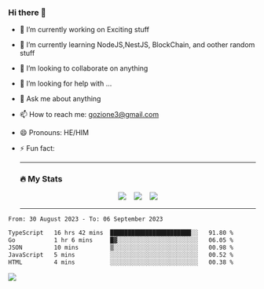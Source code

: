 ### Hi there 👋

<!--
**charlieScript/charlieScript** is a ✨ _special_ ✨ repository because its `README.md` (this file) appears on your GitHub profile.

Here are some ideas to get you started: -->

- 🔭 I’m currently working on Exciting stuff
- 🌱 I’m currently learning NodeJS,NestJS, BlockChain, and oother random stuff
- 👯 I’m looking to collaborate on anything
- 🤔 I’m looking for help with ...
- 💬 Ask me about anything
- 📫 How to reach me: gozione3@gmail.com
- 😄 Pronouns: HE/HIM
- ⚡ Fun fact:


  ---

  ### :fire: My Stats

  <div id="stats" align="center">
  <img src="http://github-readme-streak-stats.herokuapp.com?user=charlieScript&theme=dark&date_format=M%20j%5B%2C%20Y%5D" />&nbsp;&nbsp;&nbsp;
  <img src="https://github-readme-stats.vercel.app/api/top-langs/?username=charlieScript&layout=compact&theme=vision-friendly-dark"/>&nbsp;&nbsp;&nbsp;
  <img src="https://github-readme-stats.vercel.app/api?username=charlieScript&show_icons=true&theme=radical"/>
  </div>

  ---



<!--START_SECTION:waka-->

```txt
From: 30 August 2023 - To: 06 September 2023

TypeScript   16 hrs 42 mins  ███████████████████████░░   91.80 %
Go           1 hr 6 mins     █▓░░░░░░░░░░░░░░░░░░░░░░░   06.05 %
JSON         10 mins         ▒░░░░░░░░░░░░░░░░░░░░░░░░   00.98 %
JavaScript   5 mins          ░░░░░░░░░░░░░░░░░░░░░░░░░   00.52 %
HTML         4 mins          ░░░░░░░░░░░░░░░░░░░░░░░░░   00.38 %
```

<!--END_SECTION:waka-->
![](https://komarev.com/ghpvc/?username=charlieScript)

